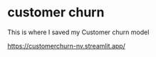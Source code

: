 # customer churn
This is where I saved my Customer churn model

https://customerchurn-nv.streamlit.app/

